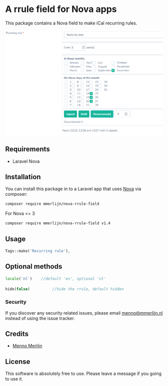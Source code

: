 # A rrule field for Nova apps

This package contains a Nova field to make iCal recurring rules.

![screenshot of the tags field](https://raw.githubusercontent.com/mmerlijn/nova-rrule-field/master/screenshot.png)

## Requirements

- Laravel Nova

## Installation

You can install this package in to a Laravel app that uses [Nova](https://nova.laravel.com) via composer:

```bash
composer require mmerlijn/nova-rrule-field
```

For Nova <= 3

```bash
composer require mmerlijn/nova-rrule-field v1.4
```

## Usage

```php
Tags::make('Recurring rule'),
```

## Optional methods

```php
locale('nl')    //default 'en', optional 'nl'

hide(false)          //hide the rrule, default hidden
```

### Security

If you discover any security related issues, please email menno@mmerlijn.nl instead of using the issue tracker.

## Credits

- [Menno Merlijn](https://github.com/mmerlijn)

## License

This software is absolutely free to use. Please leave a message if you going to use it.
